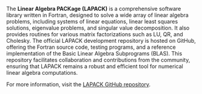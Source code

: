The **Linear Algebra PACKage (LAPACK)** is a comprehensive software library written in Fortran, designed to solve a wide array of linear algebra problems, including systems of linear equations, linear least squares solutions, eigenvalue problems, and singular value decomposition. It also provides routines for various matrix factorizations such as LU, QR, and Cholesky. The official LAPACK development repository is hosted on GitHub, offering the Fortran source code, testing programs, and a reference implementation of the Basic Linear Algebra Subprograms (BLAS). This repository facilitates collaboration and contributions from the community, ensuring that LAPACK remains a robust and efficient tool for numerical linear algebra computations.

For more information, visit the [LAPACK GitHub repository](https://github.com/Reference-LAPACK/lapack). 

